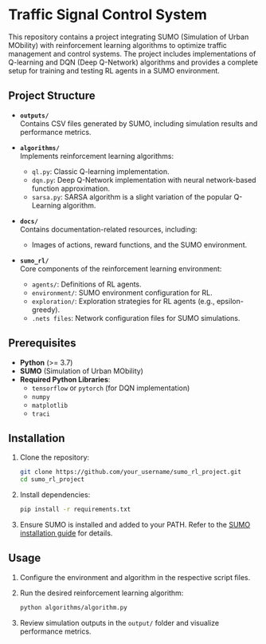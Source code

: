 # Traffic Signal Control System

This repository contains a project integrating SUMO (Simulation of Urban MObility) with reinforcement learning algorithms to optimize traffic management and control systems. The project includes implementations of Q-learning and DQN (Deep Q-Network) algorithms and provides a complete setup for training and testing RL agents in a SUMO environment.

## Project Structure

- **`outputs/`**  
  Contains CSV files generated by SUMO, including simulation results and performance metrics.

- **`algorithms/`**  
  Implements reinforcement learning algorithms:
  - `ql.py`: Classic Q-learning implementation.
  - `dqn.py`: Deep Q-Network implementation with neural network-based function approximation.
  - `sarsa.py`: SARSA algorithm is a slight variation of the popular Q-Learning algorithm.

- **`docs/`**  
  Contains documentation-related resources, including:
  - Images of actions, reward functions, and the SUMO environment.

- **`sumo_rl/`**  
  Core components of the reinforcement learning environment:
  - `agents/`: Definitions of RL agents.
  - `environment/`: SUMO environment configuration for RL.
  - `exploration/`: Exploration strategies for RL agents (e.g., epsilon-greedy).
  - `.nets files`: Network configuration files for SUMO simulations.

## Prerequisites

- **Python** (>= 3.7)
- **SUMO** (Simulation of Urban MObility)
- **Required Python Libraries**:
  - `tensorflow` or `pytorch` (for DQN implementation)
  - `numpy`
  - `matplotlib`
  - `traci`

## Installation

1. Clone the repository:
   ```bash
   git clone https://github.com/your_username/sumo_rl_project.git
   cd sumo_rl_project
   ```

2. Install dependencies:
   ```bash
   pip install -r requirements.txt
   ```

3. Ensure SUMO is installed and added to your PATH. Refer to the [SUMO installation guide](https://sumo.dlr.de/docs/Installing/index.html) for details.

## Usage

1. Configure the environment and algorithm in the respective script files.

2. Run the desired reinforcement learning algorithm:
   ```bash
   python algorithms/algorithm.py
   ```
   
3. Review simulation outputs in the `output/` folder and visualize performance metrics.


